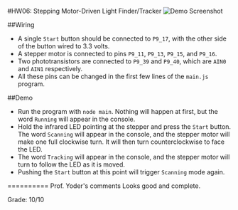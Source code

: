 #HW06: Stepping Motor-Driven Light Finder/Tracker
![Demo Screenshot](https://dl.dropboxusercontent.com/u/8521871/hosted/beaglebone/hw06/demo.gif)

##Wiring
 - A single `Start` button should be connected to `P9_17`, with the other side of the button wired to 3.3 volts.
 - A stepper motor is connected to pins `P9_11`, `P9_13`, `P9_15`, and `P9_16`.
 - Two phototransistors are connected to `P9_39` and `P9_40`, which are `AIN0` and `AIN1` respectively.
 - All these pins can be changed in the first few lines of the `main.js` program.

##Demo
 - Run the program with `node main`.  Nothing will happen at first, but the word `Running` will appear in the console.
 - Hold the infrared LED pointing at the stepper and press the `Start` button.  The word `Scanning` will appear in the console, and the stepper motor will make one full clockwise turn.  It will then turn counterclockwise to face the LED.
 - The word `Tracking` will appear in the console, and the stepper motor will turn to follow the LED as it is moved.
 - Pushing the `Start` button at this point will trigger `Scanning` mode again.

==========
Prof. Yoder's comments
Looks good and complete.

Grade:  10/10
